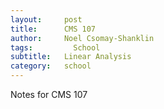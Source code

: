 ```yaml
---
layout:     post
title:      CMS 107
author:     Noel Csomay-Shanklin
tags: 		  School 
subtitle:  	Linear Analysis
category:   school
---
```

Notes for CMS 107

